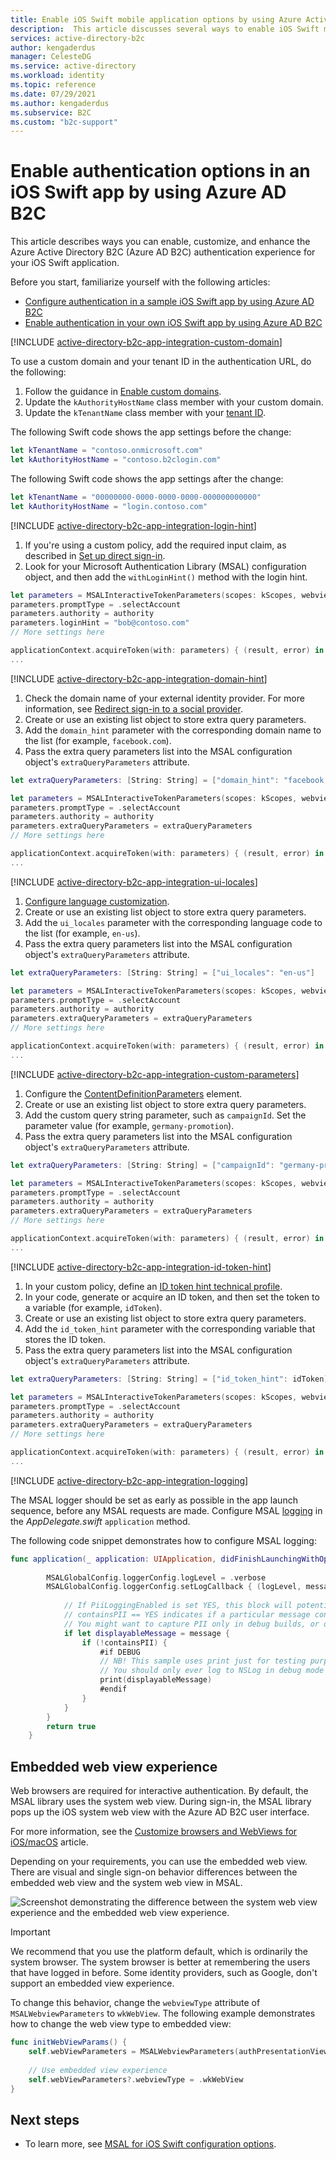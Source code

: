 ```yaml
---
title: Enable iOS Swift mobile application options by using Azure Active Directory B2C
description:  This article discusses several ways to enable iOS Swift mobile application options by using Azure Active Directory B2C.
services: active-directory-b2c
author: kengaderdus
manager: CelesteDG
ms.service: active-directory
ms.workload: identity
ms.topic: reference
ms.date: 07/29/2021
ms.author: kengaderdus
ms.subservice: B2C
ms.custom: "b2c-support"
---
```


# Enable authentication options in an iOS Swift app by using Azure AD B2C 

This article describes ways you can enable, customize, and enhance the Azure Active Directory B2C (Azure AD B2C) authentication experience for your iOS Swift application. 

Before you start, familiarize yourself with the following articles: 
* [Configure authentication in a sample iOS Swift app by using Azure AD B2C](configure-authentication-sample-ios-app.md)
* [Enable authentication in your own iOS Swift app by using Azure AD B2C](enable-authentication-ios-app.md)

[!INCLUDE [active-directory-b2c-app-integration-custom-domain](../../includes/active-directory-b2c-app-integration-custom-domain.md)]

To use a custom domain and your tenant ID in the authentication URL, do the following: 

1. Follow the guidance in [Enable custom domains](custom-domain.md).
1. Update the `kAuthorityHostName` class member with your custom domain.
1. Update the `kTenantName` class member with your [tenant ID]( tenant-management-read-tenant-name.md#get-your-tenant-id).

The following Swift code shows the app settings before the change:

```swift
let kTenantName = "contoso.onmicrosoft.com" 
let kAuthorityHostName = "contoso.b2clogin.com" 
```

The following Swift code shows the app settings after the change:

```swift
let kTenantName = "00000000-0000-0000-0000-000000000000" 
let kAuthorityHostName = "login.contoso.com" 
```

[!INCLUDE [active-directory-b2c-app-integration-login-hint](../../includes/active-directory-b2c-app-integration-login-hint.md)]

1. If you're using a custom policy, add the required input claim, as described in [Set up direct sign-in](direct-signin.md#prepopulate-the-sign-in-name). 
1. Look for your Microsoft Authentication Library (MSAL) configuration object, and then add the `withLoginHint()` method with the login hint.

```swift
let parameters = MSALInteractiveTokenParameters(scopes: kScopes, webviewParameters: self.webViewParameters!)
parameters.promptType = .selectAccount
parameters.authority = authority
parameters.loginHint = "bob@contoso.com"
// More settings here

applicationContext.acquireToken(with: parameters) { (result, error) in
...
```

[!INCLUDE [active-directory-b2c-app-integration-domain-hint](../../includes/active-directory-b2c-app-integration-domain-hint.md)]

1. Check the domain name of your external identity provider. For more information, see [Redirect sign-in to a social provider](direct-signin.md#redirect-sign-in-to-a-social-provider). 
1. Create or use an existing list object to store extra query parameters.
1. Add the `domain_hint` parameter with the corresponding domain name to the list (for example, `facebook.com`).
1. Pass the extra query parameters list into the MSAL configuration object's `extraQueryParameters` attribute.

```swift
let extraQueryParameters: [String: String] = ["domain_hint": "facebook.com"]

let parameters = MSALInteractiveTokenParameters(scopes: kScopes, webviewParameters: self.webViewParameters!)
parameters.promptType = .selectAccount
parameters.authority = authority
parameters.extraQueryParameters = extraQueryParameters
// More settings here

applicationContext.acquireToken(with: parameters) { (result, error) in
...
```

[!INCLUDE [active-directory-b2c-app-integration-ui-locales](../../includes/active-directory-b2c-app-integration-ui-locales.md)]

1. [Configure language customization](language-customization.md).
1. Create or use an existing list object to store extra query parameters.
1. Add the `ui_locales` parameter with the corresponding language code to the list (for example, `en-us`).
1. Pass the extra query parameters list into the MSAL configuration object's `extraQueryParameters` attribute.

```swift
let extraQueryParameters: [String: String] = ["ui_locales": "en-us"]

let parameters = MSALInteractiveTokenParameters(scopes: kScopes, webviewParameters: self.webViewParameters!)
parameters.promptType = .selectAccount
parameters.authority = authority
parameters.extraQueryParameters = extraQueryParameters
// More settings here

applicationContext.acquireToken(with: parameters) { (result, error) in
...
```

[!INCLUDE [active-directory-b2c-app-integration-custom-parameters](../../includes/active-directory-b2c-app-integration-custom-parameters.md)]

1. Configure the [ContentDefinitionParameters](customize-ui-with-html.md#configure-dynamic-custom-page-content-uri) element.
1. Create or use an existing list object to store extra query parameters.
1. Add the custom query string parameter, such as `campaignId`. Set the parameter value (for example, `germany-promotion`).
1. Pass the extra query parameters list into the MSAL configuration object's `extraQueryParameters` attribute.

```swift
let extraQueryParameters: [String: String] = ["campaignId": "germany-promotion"]

let parameters = MSALInteractiveTokenParameters(scopes: kScopes, webviewParameters: self.webViewParameters!)
parameters.promptType = .selectAccount
parameters.authority = authority
parameters.extraQueryParameters = extraQueryParameters
// More settings here

applicationContext.acquireToken(with: parameters) { (result, error) in
...
```


[!INCLUDE [active-directory-b2c-app-integration-id-token-hint](../../includes/active-directory-b2c-app-integration-id-token-hint.md)]

1. In your custom policy, define an [ID token hint technical profile](id-token-hint.md).
1. In your code, generate or acquire an ID token, and then set the token to a variable (for example, `idToken`). 
1. Create or use an existing list object to store extra query parameters.
1. Add the `id_token_hint` parameter with the corresponding variable that stores the ID token.
1. Pass the extra query parameters list into the MSAL configuration object's `extraQueryParameters` attribute.

```swift
let extraQueryParameters: [String: String] = ["id_token_hint": idToken]

let parameters = MSALInteractiveTokenParameters(scopes: kScopes, webviewParameters: self.webViewParameters!)
parameters.promptType = .selectAccount
parameters.authority = authority
parameters.extraQueryParameters = extraQueryParameters
// More settings here

applicationContext.acquireToken(with: parameters) { (result, error) in
...
```

[!INCLUDE [active-directory-b2c-app-integration-logging](../../includes/active-directory-b2c-app-integration-logging.md)]


The MSAL logger should be set as early as possible in the app launch sequence, before any MSAL requests are made. Configure MSAL [logging](../active-directory/develop/msal-logging-ios.md) in the *AppDelegate.swift* `application` method.

The following code snippet demonstrates how to configure MSAL logging:

```swift
func application(_ application: UIApplication, didFinishLaunchingWithOptions launchOptions: [UIApplication.LaunchOptionsKey: Any]?) -> Bool {
        
        MSALGlobalConfig.loggerConfig.logLevel = .verbose
        MSALGlobalConfig.loggerConfig.setLogCallback { (logLevel, message, containsPII) in
            
            // If PiiLoggingEnabled is set YES, this block will potentially contain sensitive information (Personally Identifiable Information), but not all messages will contain it.
            // containsPII == YES indicates if a particular message contains PII.
            // You might want to capture PII only in debug builds, or only if you take necessary actions to handle PII properly according to legal requirements of the region
            if let displayableMessage = message {
                if (!containsPII) {
                    #if DEBUG
                    // NB! This sample uses print just for testing purposes
                    // You should only ever log to NSLog in debug mode to prevent leaking potentially sensitive information
                    print(displayableMessage)
                    #endif
                }
            }
        }
        return true
    }
```

## Embedded web view experience

Web browsers are required for interactive authentication. By default, the MSAL library uses the system web view. During sign-in, the MSAL library pops up the iOS system web view with the Azure AD B2C user interface.  

For more information, see the [Customize browsers and WebViews for iOS/macOS](../active-directory/develop/customize-webviews.md) article.

Depending on your requirements, you can use the embedded web view. There are visual and single sign-on behavior differences between the embedded web view and the system web view in MSAL.

![Screenshot demonstrating the difference between the system web view experience and the embedded web view experience.](./media/enable-authentication-ios-app-options/system-web-browser-vs-embedded-view.png)

> [!IMPORTANT]
> We recommend that you use the platform default, which is ordinarily the system browser. The system browser is better at remembering the users that have logged in before. Some identity providers, such as Google, don't support an embedded view experience.

To change this behavior, change the `webviewType` attribute of `MSALWebviewParameters` to `wkWebView`. The following example demonstrates how to change the web view type to embedded view: 

```swift
func initWebViewParams() {
    self.webViewParameters = MSALWebviewParameters(authPresentationViewController: self)
    
    // Use embedded view experience
    self.webViewParameters?.webviewType = .wkWebView
}
```

## Next steps

- To learn more, see [MSAL for iOS Swift configuration options](https://github.com/AzureAD/microsoft-authentication-library-for-objc/wiki).

